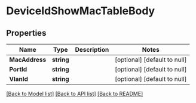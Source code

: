 # DeviceIdShowMacTableBody

## Properties
Name | Type | Description | Notes
------------ | ------------- | ------------- | -------------
**MacAddress** | **string** |  | [optional] [default to null]
**PortId** | **string** |  | [optional] [default to null]
**VlanId** | **string** |  | [optional] [default to null]

[[Back to Model list]](../README.md#documentation-for-models) [[Back to API list]](../README.md#documentation-for-api-endpoints) [[Back to README]](../README.md)

